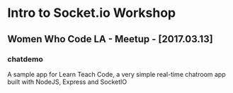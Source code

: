 # Intro to Socket.io Workshop

## Women Who Code LA - Meetup - [2017.03.13]

### chatdemo

A sample app for Learn Teach Code, a very simple real-time chatroom app built with NodeJS, Express and SocketIO

